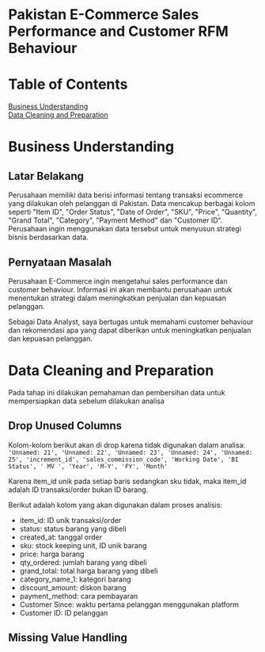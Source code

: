 # Pakistan E-Commerce Sales Performance and Customer RFM Behaviour

# Table of Contents

[Business Understanding](#Business-Understanding)<br>
[Data Cleaning and Preparation](#Data-Cleaning-and-Preparation)<br>

# Business Understanding
## Latar Belakang
Perusahaan memiliki data berisi informasi tentang transaksi ecommerce yang dilakukan oleh pelanggan di Pakistan. Data mencakup berbagai kolom seperti "Item ID", "Order Status", "Date of Order", "SKU", "Price", "Quantity", "Grand Total", "Category", "Payment Method" dan "Customer ID“. Perusahaan ingin menggunakan data tersebut untuk menyusun strategi bisnis berdasarkan data.

## Pernyataan Masalah
Perusahaan E-Commerce ingin mengetahui sales performance dan customer behaviour. Informasi ini akan membantu perusahaan untuk menentukan strategi dalam meningkatkan penjualan dan kepuasan pelanggan. 

Sebagai Data Analyst, saya bertugas untuk memahami customer behaviour dan rekomendasi apa yang dapat diberikan untuk meningkatkan penjualan dan kepuasan pelanggan.

# Data Cleaning and Preparation
Pada tahap ini dilakukan pemahaman dan pembersihan data untuk mempersiapkan data sebelum dilakukan analisa

## Drop Unused Columns
Kolom-kolom berikut akan di drop karena tidak digunakan dalam analisa:
`'Unnamed: 21', 'Unnamed: 22', 'Unnamed: 23', 'Unnamed: 24', 'Unnamed: 25', 'increment_id',
 'sales_commission_code', 'Working Date', 'BI Status', ' MV ', 'Year', 'M-Y', 'FY', 'Month'`

Karena item_id unik pada setiap baris sedangkan sku tidak, maka item_id adalah ID transaksi/order bukan ID barang. 

Berikut adalah kolom yang akan digunakan dalam proses analisis:

* item_id: ID unik transaksi/order
* status: status barang yang dibeli 
* created_at: tanggal order
* sku: stock keeping unit, ID unik barang
* price: harga barang
* qty_ordered: jumlah barang yang dibeli
* grand_total: total harga barang yang dibeli 
* category_name_1: kategori barang
* discount_amount: diskon barang
* payment_method: cara pembayaran
* Customer Since: waktu pertama pelanggan menggunakan platform
* Customer ID: ID pelanggan

## Missing Value Handling
